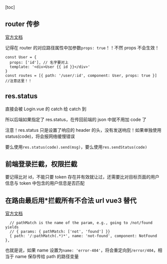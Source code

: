 [toc]

## router 传参

[官方文档](https://next.router.vuejs.org/zh/guide/essentials/passing-props.html)

记得在 router 的对应路径属性中加参数`props: true`！！不然 props 不会生效！

```
const User = {
  props: ['id'], // 名字要对上
  template: '<div>User {{ id }}</div>'
}
const routes = [{ path: '/user/:id', component: User, props: true }] //注意这里！！
```

## res.status

直接会被 Login.vue 的 catch 给 catch 到

所以后端如果指定了 res.status，在传回前端的 json 中就不用加 code 了

注意！res.status 只是设置了响应的 header 的头，没有发送响应！如果单独使用 status(code)，将会报网络缓慢错误

要么使用`res.status(code).send(msg)`，要么使用`res.sendStatus(code)`

## 前端登录拦截，权限拦截

要记得比对 id，不能只要 token 存在并有效就让过，还需要比对目标页面的用户信息与 token 中包含的用户信息是否匹配

## 在路由最后用\*拦截所有不合法 url vue3 替代

[官方文档](https://next.router.vuejs.org/guide/migration/#removed-star-or-catch-all-routes)

```
  // pathMatch is the name of the param, e.g., going to /not/found yields
  // { params: { pathMatch: ['not', 'found'] }}
  { path: '/:pathMatch(.*)*', name: 'not-found', component: NotFound },
```

也就是说，如果 name 设置为`name: 'error-404'`，将会重定向到`/error/404`，相当于 name 保存传给 path 的路径变量
